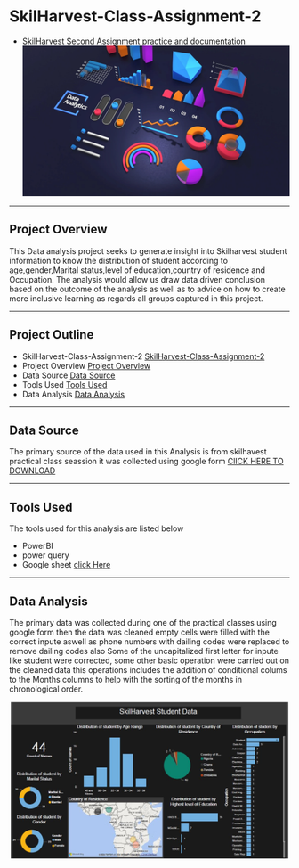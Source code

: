 # SkilHarvest-Class-Assignment-2
- SkilHarvest Second Assignment practice and documentation
![](Analysis.jpg)
---

## Project Overview

This Data analysis project seeks to generate insight into Skilharvest student information to know the distribution of student according to age,gender,Marital status,level of education,country of residence and Occupation. The analysis would allow us draw data driven conclusion based on the outcome of the analysis as well as to advice on how to create more inclusive learning as regards all groups captured in this project.

---
## Project Outline
- SkilHarvest-Class-Assignment-2 [SkilHarvest-Class-Assignment-2](#skilharvest-class-assignment-2)
- Project Overview [Project Overview](#project-overview)
- Data Source [Data Source ](#data-source )
- Tools Used [Tools Used](#tools-used)
- Data Analysis [Data Analysis](#data-analysis)
  


---
## Data Source 
The primary source of the data used in this Analysis is from skilhavest practical class seassion it was collected using google form  [ClICK HERE TO DOWNLOAD](https://tinyurl.com/2nwp7yjp) 
![]()

---
## Tools Used 
The tools used for this analysis are listed below  
- PowerBI
- power query
- Google sheet [click Here](https://tinyurl.com/2nwp7yjp)
---
## Data Analysis

The primary data was collected during one of the practical classes using google form then the data was cleaned empty cells were filled with the correct inpute aswell as phone numbers with dailing codes were replaced to remove dailing codes also Some of the uncapitalized first letter for inpute like student were corrected, some other basic operation were carried out on the cleaned data this operations includes the addition of conditional colums to the Months columns to help with the sorting of the months in chronological order. 

![](student-data.JPG)


